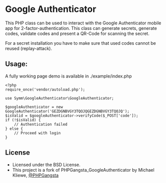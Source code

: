 Google Authenticator
=====================

This PHP class can be used to interact with the Google Authenticator mobile app for 2-factor-authentication. This class
can generate secrets, generate codes, validate codes and present a QR-Code for scanning the secret.

For a secret installation you have to make sure that used codes cannot be reused (replay-attack).

Usage:
------

A fully working page demo is available in ./example/index.php

    <?php
    require_once('vendor/autoload.php');

    use Symm\GoogleAuthenticator\GoogleAuthenticator;

    $googleAuthenticator = new GoogleAuthenticator('GEZDGNBVGY3TQOJQGEZDGNBVGY3TQOJQ');
    $isValid = $googleAuthenticator->verifyCode($_POST['code']);
    if (!$isValid) {
        // Authentication failed
    } else {
        // Proceed with login
    }


License
-------

* Licensed under the BSD License.
* This project is a fork of PHPGangsta_GoogleAuthenticator by Michael Kliewe, [@PHPGangsta](http://twitter.com/PHPGangsta)
